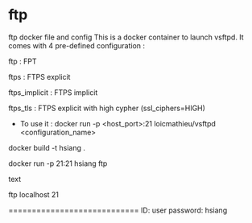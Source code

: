 # ftp
ftp docker file and config
This is a docker container to launch vsftpd.
It comes with 4 pre-defined configuration :

ftp : FPT

ftps : FTPS explicit

ftps_implicit : FTPS implicit

ftps_tls : FTPS explicit with high cypher (ssl_ciphers=HIGH)

* To use it : docker run -p <host_port>:21 loicmathieu/vsftpd <configuration_name>

docker build -t hsiang .

docker run -p 21:21 hsiang ftp

text

ftp localhost 21

============================
ID: user
password: hsiang


